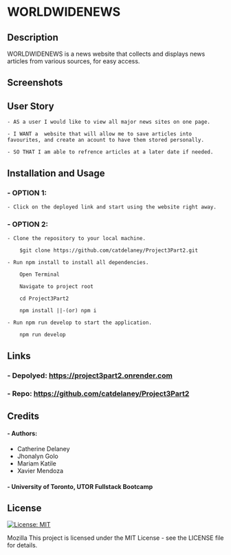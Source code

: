 # WORLDWIDENEWS

## Description
WORLDWIDENEWS is a news website that collects and displays news articles from various sources, for easy access.

## Screenshots


## User Story
```
- AS a user I would like to view all major news sites on one page.
```
```
- I WANT a  website that will allow me to save articles into favourites, and create an acount to have them stored personally.
```
```
- SO THAT I am able to refrence articles at a later date if needed.
```

## Installation and Usage
### - OPTION 1:
```
- Click on the deployed link and start using the website right away.
```
### - OPTION 2:
```
- Clone the repository to your local machine.

    $git clone https://github.com/catdelaney/Project3Part2.git

- Run npm install to install all dependencies.

    Open Terminal

    Navigate to project root 

    cd Project3Part2

    npm install ||-(or) npm i

- Run npm run develop to start the application.

    npm run develop
```
## Links
### - Depolyed: https://project3part2.onrender.com
### - Repo: https://github.com/catdelaney/Project3Part2


## Credits
#### - Authors:
- Catherine Delaney 
- Jhonalyn Golo
- Mariam Katile
- Xavier Mendoza

#### - University of Toronto, UTOR Fullstack Bootcamp
 

 ## License
 [![License: MIT](https://img.shields.io/badge/License-MIT-yellow.svg)](https://opensource.org/licenses/MIT)

 Mozilla
 This project is licensed under the MIT License - see the LICENSE file for details.

